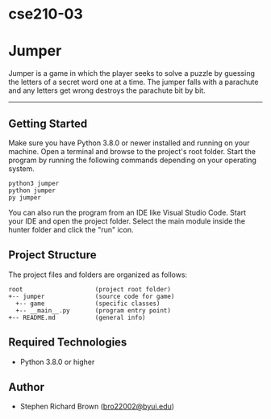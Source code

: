 # cse210-03

# Jumper
Jumper is a game in which the player seeks to solve a puzzle by guessing the letters of a secret word one at a time. 
The jumper falls with a parachute and any letters get wrong destroys the parachute bit by bit.

---
## Getting Started
Make sure you have Python 3.8.0 or newer installed and running on your machine. Open a terminal and browse to the project's root folder. Start the program by running the following commands depending on your operating system.
```
python3 jumper 
python jumper
py jumper
```
You can also run the program from an IDE like Visual Studio Code. Start your IDE and open the project folder. Select the main module inside the hunter folder and click the "run" icon.

## Project Structure
The project files and folders are organized as follows:
```
root                    (project root folder)
+-- jumper              (source code for game)
  +-- game              (specific classes)
  +-- __main__.py       (program entry point)
+-- README.md           (general info)
```

## Required Technologies
* Python 3.8.0 or higher

## Author
* Stephen Richard Brown (bro22002@byui.edu)
